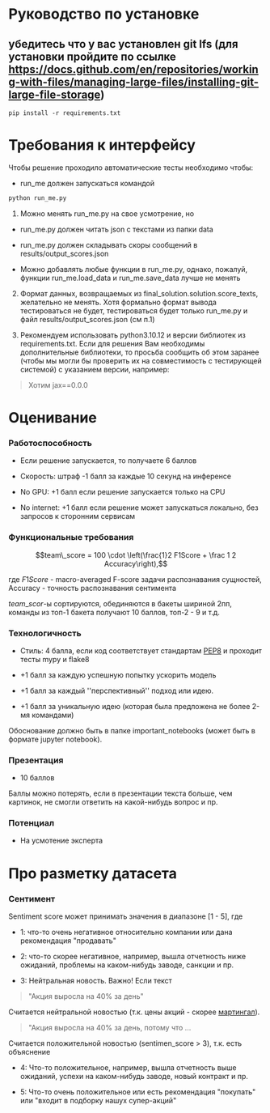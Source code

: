 # Руководство по установке 
##  убедитесь что у вас установлен git lfs (для установки пройдите по ссылке https://docs.github.com/en/repositories/working-with-files/managing-large-files/installing-git-large-file-storage)
```
pip install -r requirements.txt
```

# Требования к интерфейсу

Чтобы решение проходило автоматические тесты необходимо чтобы:

* run_me должен запускаться командой 
```bash
python run_me.py
```

1) Можно менять run_me.py на свое усмотрение, но 

* run_me.py должен читать json c текстами из папки data

* run_me.py должен складывать скоры сообщений в results/output_scores.json

* Можно добавлять любые функции в run_me.py, однако, пожалуй, функции run_me.load_data и run_me.save_data лучше не менять

2) Формат данных, возвращаемых из final_solution.solution.score_texts, желательно не менять. Хотя формально формат вывода тестироваться не будет, тестироваться будет только run_me.py и файл results/output_scores.json (см п.1)

2) Рекомендуем использовать python3.10.12 и версии библиотек из requirements.txt.
Если для решения Вам необходимы дополнительные библиотеки, то просьба сообщить об этом заранее (чтобы мы могли бы проверить их на совместимость с тестирующей системой) с указанием версии, например:

> Хотим jax==0.0.0

# Оценивание

### Работоспособность
* Если решение запускается, то получаете 6 баллов

* Скорость: штраф -1 балл за каждые 10 секунд на инференсе

* No GPU: +1 балл если решение запускается только на CPU

* No internet: +1 балл если решение может запускаться локально, без запросов к сторонним сервисам

### Функциональные требования
$$team\_score = 100 \cdot \left(\frac{1}2 F1Score + \frac 1 2 Accuracy\right),$$

где $F1Score$ - macro-averaged F-score задачи распознавания сущностей, Accuracy - точность распознавания сентимента

$team\_scor$-ы сортируются, обединяются в бакеты шириной 2пп, команды из топ-1 бакета получают 10 баллов, топ-2 - 9 и т.д.


### Технологичность

* Стиль: 4 балла, если код соответствует стандартам [PEP8](https://peps.python.org/pep-0008/) и проходит тесты mypy и flake8

* +1 балл за каждую успешную попытку ускорить модель

* +1 балл за каждый ''перспективный'' подход или идею.

* +1 балл за уникальную идею (которая была предложена не более 2-мя командами)

Обоснование должно быть в папке important_notebooks (может быть в формате jupyter notebook).

### Презентация
* 10 баллов

Баллы можно потерять, если в презентации текста больше, чем картинок, не смогли ответить на какой-нибудь вопрос и пр.

### Потенциал

* На усмотение эксперта


# Про разметку датасета

### Сентимент
Sentiment score может принимать значения в диапазоне [1 - 5], где

* 1: что-то очень негативное относительно компании или дана рекомендация "продавать"

* 2: что-то скорее негативное, например, вышла отчетность ниже ожиданий, проблемы на каком-нибудь заводе, санкции и пр.

* 3: Нейтральная новость. Важно! Если текст

> "Акция выросла на 40% за день"

Считается нейтральной новостью (т.к. цены акций - скорее [мартингал](https://ru.wikipedia.org/wiki/%D0%9C%D0%B0%D1%80%D1%82%D0%B8%D0%BD%D0%B3%D0%B0%D0%BB)).

> "Акция выросла на 40% за день, потому что ...

Считается положительной новостью (sentimen\_score > 3), т.к. есть объяснение

* 4: Что-то положительное, например, вышла отчетность выше ожиданий, успехи на каком-нибудь заводе, новый контракт и пр.

* 5: Что-то очень положительное или есть рекомендация "покупать" или "входит в подборку нашух супер-акций"
